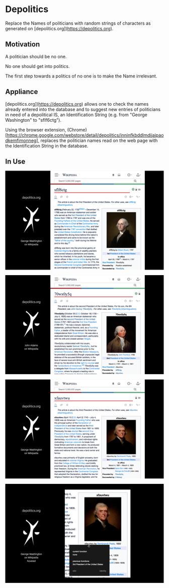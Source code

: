 # Depolitics

Replace the Names of politicians with random strings of characters as generated on [depolitics.org])https://depolitics.org).


## Motivation

A politician should be no one.

No one should get into politics.

The first step towards a politics of no one is to make the Name irrelevant.


## Appliance

[depolitics.org])https://depolitics.org) allows one to check the names already entered into the database and to suggest new entries of politicians in need of a depolitical IS, an Identification String (e.g. from "George Washington" to "sflf6ctg").

Using the browser extension, (Chrome)[https://chrome.google.com/webstore/detail/depolitics/inninfkbddlmdijajpaodkemfimonneg], replaces the politician names read on the web page with the Identification String in the database.


## In Use

![George Washington on Wikipedia](https://github.com/caveljan/depolitics/blob/master/extensions/chrome/chrome-dev-files/screenshots/ss-sflf6ctg.png)

![John Adams on Wikipedia](https://github.com/caveljan/depolitics/blob/master/extensions/chrome/chrome-dev-files/screenshots/ss-70wx0y5q.png)

![Thomas Jefferson on Wikipedia](https://github.com/caveljan/depolitics/blob/master/extensions/chrome/chrome-dev-files/screenshots/ss-xfauvtwu.png)

![Thomas Jefferson on Wikipedia, hovered](https://github.com/caveljan/depolitics/blob/master/extensions/chrome/chrome-dev-files/screenshots/ss-xfauvtwu-hover.png)
